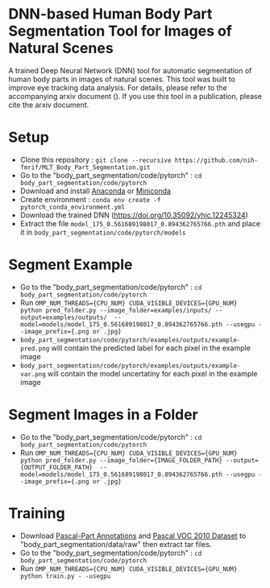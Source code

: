 # DNN-based Human Body Part Segmentation Tool for Images of Natural Scenes
A trained Deep Neural Network (DNN) tool for automatic segmentation of human body parts in images of natural scenes. This tool was built to improve eye tracking data analysis. For details, please refer to the accompanying arxiv document (). If you use this tool in a publication, please cite the arxiv document.

# Setup
* Clone this repository : `git clone --recursive https://github.com/nih-fmrif/MLT_Body_Part_Segmentation.git`
* Go to the "body_part_segmentation/code/pytorch" : `cd body_part_segmentation/code/pytorch`
* Download and install [Anaconda](https://www.anaconda.com/download/) or [Miniconda](https://conda.io/miniconda.html)
* Create environment : `conda env create -f pytorch_conda_environment.yml`
* Download the trained DNN (https://doi.org/10.35092/yhjc.12245324)
* Extract the file `model_175_0.561689198017_0.894362765766.pth` and place it in `body_part_segmentation/code/pytorch/models`

# Segment Example
* Go to the "body_part_segmentation/code/pytorch" : `cd body_part_segmentation/code/pytorch`
* Run `OMP_NUM_THREADS={CPU_NUM} CUDA_VISIBLE_DEVICES={GPU_NUM} python pred_folder.py --image_folder=examples/inputs/ --output=examples/outputs/  --model=models/model_175_0.561689198017_0.894362765766.pth --usegpu --image_prefix={.png or .jpg}`
* `body_part_segmentation/code/pytorch/examples/outputs/example-pred.png` will contain the predicted label for each pixel in the example image
* `body_part_segmentation/code/pytorch/examples/outputs/example-var.png` will contain the model uncertatiny for each pixel in the example image


# Segment Images in a Folder
* Go to the "body_part_segmentation/code/pytorch" : `cd body_part_segmentation/code/pytorch`
* Run `OMP_NUM_THREADS={CPU_NUM} CUDA_VISIBLE_DEVICES={GPU_NUM} python pred_folder.py --image_folder={IMAGE_FOLDER_PATH} --output={OUTPUT_FOLDER_PATH}  --model=models/model_175_0.561689198017_0.894362765766.pth --usegpu --image_prefix={.png or .jpg}`

# Training
* Download [Pascal-Part Annotations](http://www.stat.ucla.edu/~xianjie.chen/pascal_part_dataset/pascal_part.html) and [Pascal VOC 2010 Dataset](http://host.robots.ox.ac.uk/pascal/VOC/voc2010/index.html#devkit) to "body_part_segmentation/data/raw" then extract tar files.
* Go to the "body_part_segmentation/code/pytorch" : `cd body_part_segmentation/code/pytorch`
* Run `OMP_NUM_THREADS={CPU_NUM} CUDA_VISIBLE_DEVICES={GPU_NUM} python train.py - -usegpu`

